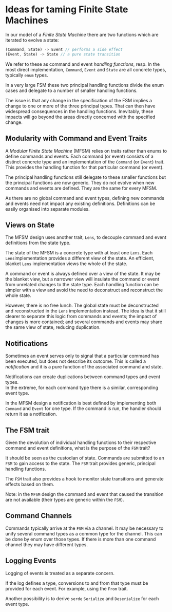 # Ideas for taming Finite State Machines

In our model of a _Finite State Machine_ there are two functions
which are iterated to evolve a state:

```rust
(Command, State) -> Event // performs a side effect
(Event, State) -> State // a pure state transition
```

We refer to these as command and event _handling functions_, resp.
In the most direct implementation, `Command`, `Event` and `State` 
are all concrete types, typically `enum` types.

In a very large FSM these two principal handling functions divide
the enum cases and delegate to a number of smaller handling
functions.

The issue is that any change in the specification of the FSM implies
a change to one or more of the three principal types.
That can then have widespread consequences in the handling functions.
Inevitably, these impacts will go beyond the areas
directly concerned with the specified change.

## Modularity with Command and Event Traits

A _Modular Finite State Machine_ (MFSM) relies on traits 
rather than enums to define commands and events. 
Each command (or event) consists of a distinct concrete type and 
an implementation of the `Command` (or `Event`) trait. 
This provides the handling function for that particular command (or event). 

The principal handling functions still delegate to these smaller
functions but the principal functions are now generic. 
They do not evolve when new commands and events are defined. 
They are the same for every MFSM.  

As there are no global command and event types, defining new
commands and events need not impact any existing definitions.
Definitions can be easily organised into separate modules. 

## Views on State

The MFSM design uses another trait, `Lens`, to decouple command
and event definitions from the state type.

The state of the MFSM is a concrete type with at least one `Lens`. 
Each `Lens`implementation provides a different view of the state. 
An efficient, blanket `Lens` implementation views the whole of the state.  

A command or event is always defined over a view of the state.
It may be the blanket view, but a narrower view will insulate the 
command or event from unrelated changes to the state type. 
Each handling function can be simpler with a view and avoid the need
to deconstruct and reconstruct the whole state.

However, there is no free lunch.  The global state must
be deconstructed and reconstructed in the `Lens` implementation instead.
The idea is that it still clearer to separate this logic from commands and events; 
the impact of changes is more contained; and several commands and events 
may share the same view of state, reducing duplication. 

## Notifications

Sometimes an event serves only to signal that a particular command has been executed,
but does not describe its outcome.  This is called a _notification_ and it
is a pure function of the associated command and state.

Notifications can create duplications between command types and event types.  
In the extreme, for each command type there is a similar, corresponding event type.

In the MFSM design a notification is best defined by implementing both `Command` and `Event` 
for one type.  If the command is run, the handler should return it as a notfication.  

## The FSM trait

Given the devolution of individual handling functions to their respective command and event
definitions, what is the purpose of the `FSM` trait?   

It should be seen as the custodian of state.  Commands are submitted to an `FSM` to gain
access to the state.  The `FSM` trait provides generic, principal handling functions.

The `FSM` trait also provides a hook to monitor state transitions and 
generate effects based on them.

Note: in the `MFSM` design the command and event that caused the transition are not available (their types are generic within the `FSM`).  

## Command Channels

Commands typically arrive at the `FSM` via a channel.   It may be necessary to unify several
command types as a common type for the channel.  This can be done by enum over those types.
If there is more than one command channel they may have different types.

## Logging Events

Logging of events is treated as a separate concern. 

If the log defines a type, conversions to and from that type must be provided
for each event.  For example, using the `From` trait. 

Another possibility is to derive `serde` `Serialize` and `Deserialize` 
for each event type.

